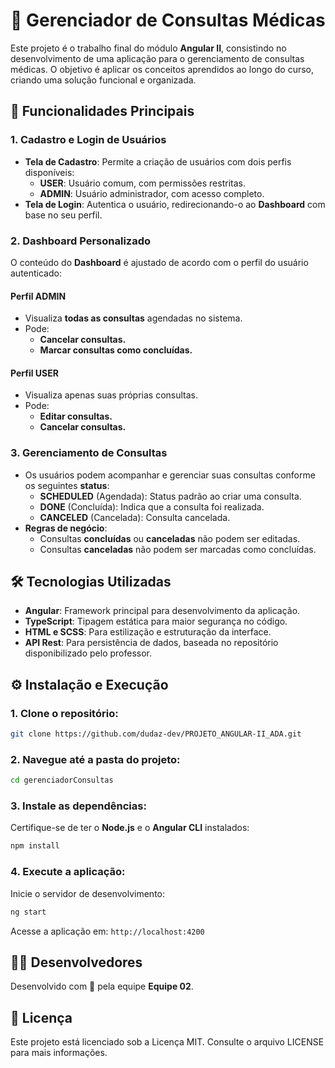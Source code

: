 # 🏥 Gerenciador de Consultas Médicas

Este projeto é o trabalho final do módulo **Angular II**, consistindo no desenvolvimento de uma aplicação para o gerenciamento de consultas médicas. O objetivo é aplicar os conceitos aprendidos ao longo do curso, criando uma solução funcional e organizada.

## 🌟 Funcionalidades Principais

### 1. **Cadastro e Login de Usuários**
- **Tela de Cadastro**: Permite a criação de usuários com dois perfis disponíveis:
  - **USER**: Usuário comum, com permissões restritas.
  - **ADMIN**: Usuário administrador, com acesso completo.
- **Tela de Login**: Autentica o usuário, redirecionando-o ao **Dashboard** com base no seu perfil.

### 2. **Dashboard Personalizado**
O conteúdo do **Dashboard** é ajustado de acordo com o perfil do usuário autenticado:

#### **Perfil ADMIN**
- Visualiza **todas as consultas** agendadas no sistema.
- Pode:
  - **Cancelar consultas.**
  - **Marcar consultas como concluídas.**

#### **Perfil USER**
- Visualiza apenas suas próprias consultas.
- Pode:
  - **Editar consultas.**
  - **Cancelar consultas.**

### 3. **Gerenciamento de Consultas**
- Os usuários podem acompanhar e gerenciar suas consultas conforme os seguintes **status**:
  - **SCHEDULED** (Agendada): Status padrão ao criar uma consulta.
  - **DONE** (Concluída): Indica que a consulta foi realizada.
  - **CANCELED** (Cancelada): Consulta cancelada.
- **Regras de negócio**:
  - Consultas **concluídas** ou **canceladas** não podem ser editadas.
  - Consultas **canceladas** não podem ser marcadas como concluídas.

## 🛠️ Tecnologias Utilizadas
- **Angular**: Framework principal para desenvolvimento da aplicação.
- **TypeScript**: Tipagem estática para maior segurança no código.
- **HTML e SCSS**: Para estilização e estruturação da interface.
- **API Rest**: Para persistência de dados, baseada no repositório disponibilizado pelo professor.

## ⚙️ Instalação e Execução

### 1. Clone o repositório:
```bash
git clone https://github.com/dudaz-dev/PROJETO_ANGULAR-II_ADA.git
```

### 2. Navegue até a pasta do projeto:
```bash
cd gerenciadorConsultas
```

### 3. Instale as dependências:
Certifique-se de ter o **Node.js** e o **Angular CLI** instalados:
```bash
npm install
```

### 4. Execute a aplicação:
Inicie o servidor de desenvolvimento:
```bash
ng start
```
Acesse a aplicação em: `http://localhost:4200`


## 👩‍💻 Desenvolvedores
Desenvolvido com 💙 pela equipe **Equipe 02**.


## 📝 Licença
Este projeto está licenciado sob a Licença MIT. Consulte o arquivo LICENSE para mais informações.
